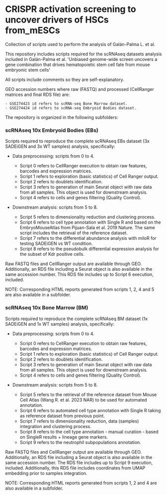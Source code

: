 # CRISPR activation screening to uncover drivers of HSCs from_mESCs
Collection of scripts used to perform the analysis of Galán-Palma L. et al. 

This repository includes scripts required for the scRNAseq datasets analysis included in Galán-Palma et al. 
'Unbiased genome-wide screen uncovers a gene combination that drives hematopoietic stem cell fate from mouse embryonic stem cells' 

All scripts include comments so they are self-explanatory.

GEO accession numbers where raw (FASTQ) and processed (CellRanger matrices and final RDS file) are:

    - GSE274423 id refers to scRNA-seq Bone Marrow dataset.
    - GSE274424 id refers to scRNA-seq Embryoid Bodies dataset.

The repository is organized in the following subfolders:

### scRNAseq 10x Embryoid Bodies (EBs)

Scripts required to reproduce the complete scRNAseq EBs dataset (3x SADEiGEN and 3x WT samples) analysis, specifically:

- Data preprocessing: scripts from 0 to 4.
    - Script 0 refers to CellRanger execution to obtain raw features, barcodes and expression matrices. 
    - Script 1 refers to exploration (basic statistics) of Cell Ranger output.
    - Script 2 refers to doublets identification.
    - Script 3 refers to generation of main Seurat object with raw data from all samples. This object is used for downstream analysis.
    - Script 4 refers to cells and genes filtering (Quality Control).

- Downstream analysis: scripts from 5 to 8.
    - Script 5 refers to dimensionality reduction and clustering process.
    - Script 6 refers to cell type annotation with Single R and based on the EmbryoMouseAtlas from Pijuan-Sala et al. 2019 Nature. The same script includes the retrieval of the reference dataset.
    - Script 7 refers to the differential abundance analysis with miloR for testing SADEiGEN vs WT condition.
    - Script 8 refers to the pseudobulk differential expression analysis for the subset of Kdr positive cells.

Raw FASTQ files and CellRanger output are available through GEO. Additionally, an RDS file including a Seurat object is also available in the same accession number. This RDS file includes up to Script 6 execution, included.

NOTE: Corresponding HTML reports generated from scripts 1, 2, 4 and 5 are also available in a subfolder.

### scRNAseq 10x Bone Marrow (BM)

Scripts required to reproduce the complete scRNAseq BM dataset (1x SADEiGEN and 1x WT samples) analysis, specifically:

- Data preprocessing: scripts from 0 to 4.

    - Script 0 refers to CellRanger execution to obtain raw features, barcodes and expression matrices.
    - Script 1 refers to exploration (basic statistics) of Cell Ranger output.
    - Script 2 refers to doublets identification.
    - Script 3 refers to generation of main Seurat object with raw data from all samples. This object is used for downstream analysis.
    - Script 4 refers to cells and genes filtering (Quality Control).

- Downstream analysis: scripts from 5 to 8.

    - Script 5 refers to the retrieval of the reference dataset from Mouse Cell Atlas (Wang R. et al. 2023 NAR) to be used for automated annotation.
    - Script 6 refers to automated cell type annotation with Single R taking as reference dataset from previous point.
    - Script 7 refers to dimensionality reduction, data (samples) integration and clustering process.
    - Script 8 refers to the cell type annotation - manual curation - based on SingleR results + lineage gene markers.
    - Script 9 refers to the neutrophil subpopulations annotation.

Raw FASTQ files and CellRanger output are available through GEO. Additionally, an RDS file including a Seurat object is also available in the same accession number. The RDS file includes up to Script 9 execution, included. Additionally, this RDS file includes coordinates from UMAP embedding prior to samples integration.

NOTE: Corresponding HTML reports generated from scripts 1, 2 and 4 are also available in a subfolder.
